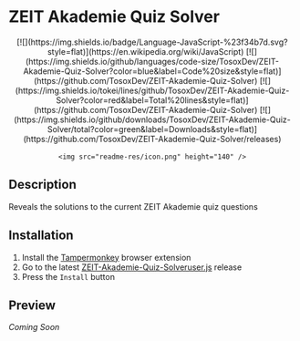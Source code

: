 # ZEIT Akademie Quiz Solver

<div align="center">
    [![](https://img.shields.io/badge/Language-JavaScript-%23f34b7d.svg?style=flat)](https://en.wikipedia.org/wiki/JavaScript) 
    [![](https://img.shields.io/github/languages/code-size/TosoxDev/ZEIT-Akademie-Quiz-Solver?color=blue&label=Code%20size&style=flat)](https://github.com/TosoxDev/ZEIT-Akademie-Quiz-Solver)
    [![](https://img.shields.io/tokei/lines/github/TosoxDev/ZEIT-Akademie-Quiz-Solver?color=red&label=Total%20lines&style=flat)](https://github.com/TosoxDev/ZEIT-Akademie-Quiz-Solver)
    [![](https://img.shields.io/github/downloads/TosoxDev/ZEIT-Akademie-Quiz-Solver/total?color=green&label=Downloads&style=flat)](https://github.com/TosoxDev/ZEIT-Akademie-Quiz-Solver/releases)

    <img src="readme-res/icon.png" height="140" />
</div>

## Description

Reveals the solutions to the current ZEIT Akademie quiz questions

## Installation

1. Install the [Tampermonkey](https://www.tampermonkey.net/) browser extension
2. Go to the latest [ZEIT-Akademie-Quiz-Solveruser.js](https://github.com/TosoxDev/ZEIT-Akademie-Quiz-Solver/releases/latest/download/ZEIT-Akademie-Quiz-Solver.user.js) release
3. Press the `Install` button

## Preview

_Coming Soon_
